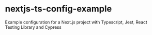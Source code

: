 # nextjs-ts-config-example
Example configuration for a Next.js project with Typescript, Jest, React Testing Library and Cypress
